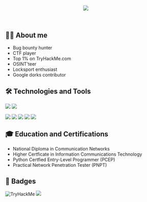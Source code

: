 <h1 align="center">
    <img src="https://i.postimg.cc/3R785ZYf/98e86171bc28b7dd6f4e6386889f9029.png">
  </a>
</h1>

</br>

## 👨‍💻 About me
- Bug bounty hunter 
- CTF player
- Top 1% on TryHackMe.com
- OSINT'teer
- Locksport enthusiast
- Google dorks contributor 

## 🛠️ Technologies and Tools
<image src="https://img.shields.io/badge/Python-3776AB?style=for-the-badge&logo=python&logoColor=black"> <image src="https://img.shields.io/badge/bash-4D4D4D?style=for-the-badge&logo=windows%20terminal&logoColor=white">

<image src="https://img.shields.io/badge/Windows-0078D6?style=for-the-badge&logo=windows&logoColor=white"> <image src="https://img.shields.io/badge/Debian-A81D33?style=for-the-badge&logo=debian&logoColor=white"> <image src="https://img.shields.io/badge/Kali_Linux-557C94?style=for-the-badge&logo=kali-linux&logoColor=white"> <image src="https://img.shields.io/badge/VIM-%2311AB00.svg?&style=for-the-badge&logo=vim&logoColor=white"> <image src="https://img.shields.io/badge/sublime_text-%23575757.svg?&style=for-the-badge&logo=sublime-text&logoColor=important">


## 🎓 Education and Certifications
- National Diploma in Communication Networks
- Higher Certficate in Information Communications Technology 
- Python Certfied Entry-Level Programmer (PCEP)
- Practical Network Penetration Tester (PNPT)
  
## 📛 Badges 
<img src="https://tryhackme-badges.s3.amazonaws.com/hustlebunny29.png" alt="TryHackMe">
<img src="https://www.hackthebox.com/badge/image/157092" alt"HackthBox">
